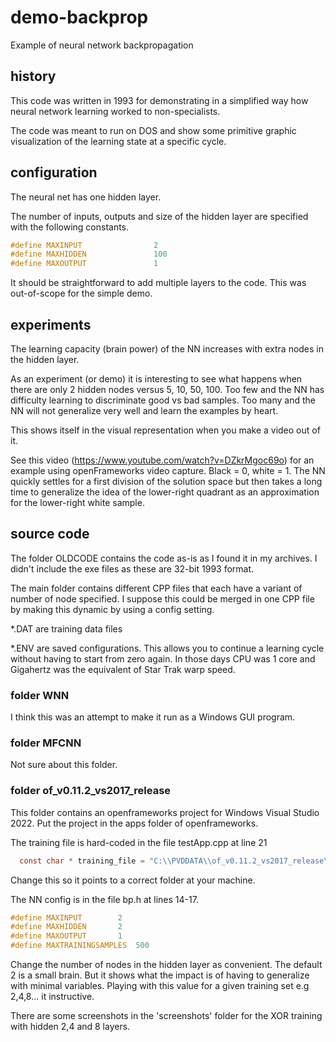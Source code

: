 # demo-backprop

Example of neural network backpropagation

## history

This code was written in 1993 for demonstrating in a simplified way how neural network learning worked to non-specialists.

The code was meant to run on DOS and show some primitive graphic visualization of the learning state at a specific cycle.

## configuration

The neural net has one hidden layer.

The number of inputs, outputs and size of the hidden layer are specified with the following constants.

```C
#define MAXINPUT                2
#define MAXHIDDEN               100
#define MAXOUTPUT               1
```

It should be straightforward to add multiple layers to the code. This was out-of-scope for the simple demo.

## experiments

The learning capacity (brain power) of the NN increases with extra nodes in the hidden layer.

As an experiment (or demo) it is interesting to see what happens when there are only 2 hidden nodes versus 5, 10, 50, 100. Too few and the NN has difficulty learning to discriminate good vs bad samples. Too many and the NN will not generalize very well and learn the examples by heart.

This shows itself in the visual representation when you make a video out of it.

See this video (https://www.youtube.com/watch?v=DZkrMgoc69o) for an example using openFrameworks video capture. Black = 0, white = 1. The NN quickly settles for a first division of the solution space but then takes a long time to generalize the idea of the lower-right quadrant as an approximation for the lower-right white sample.

## source code

The folder OLDCODE contains the code as-is as I found it in my archives. I didn't include the exe files as these are 32-bit 1993 format.

The main folder contains different CPP files that each have a variant of number of node specified. I suppose this could be merged in one CPP file by making this dynamic by using a config setting.

*.DAT are training data files

*.ENV are saved configurations. This allows you to continue a learning cycle without having to start from zero again. In those days CPU was 1 core and Gigahertz was the equivalent of Star Trak warp speed.

### folder WNN

I think this was an attempt to make it run as a Windows GUI program.

### folder MFCNN

Not sure about this folder.

### folder of_v0.11.2_vs2017_release

This folder contains an openframeworks project for Windows Visual Studio 2022. Put the project in the apps folder of openframeworks.

The training file is hard-coded in the file testApp.cpp at line 21

```c
  const char * training_file = "C:\\PVDDATA\\of_v0.11.2_vs2017_release\\apps\\BP\\src\\XOR.DAT";
```

Change this so it points to a correct folder at your machine.

The NN config is in the file bp.h at lines 14-17.

```c
#define MAXINPUT		2
#define MAXHIDDEN		2
#define MAXOUTPUT		1
#define MAXTRAININGSAMPLES	500
```

Change the number of nodes in the hidden layer as convenient. The default 2 is a small brain. But it shows what the impact is of having to generalize with minimal variables. Playing with this value for a given training set e.g 2,4,8... it instructive.

There are some screenshots in the 'screenshots' folder for the XOR training with hidden 2,4 and 8 layers.
